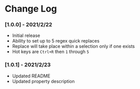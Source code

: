 # Change Log

### [1.0.0] - 2021/2/22

- Initial release
- Ability to set up to 5 regex quick replaces
- Replace will take place within a selection only if one exists
- Hot keys are `Ctrl+R` then `1` through `5`

### [1.0.1] - 2021/2/23

- Updated README
- Updated property description
